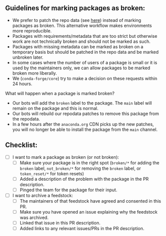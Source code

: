 <!--
Hi!

Thank you for making an admin request on this repo. We strive to make a decision
on these requests within 24 hours. 

Please use the text below to add context about this PR, especially if:
- You want to mark packages as broken
- You want to archive a feedstock

Cheers and thank you for contributing to conda-forge!
-->

## Guidelines for marking packages as broken:

* We prefer to patch the repo data (see [here](https://github.com/conda-forge/conda-forge-repodata-patches-feedstock))
  instead of marking packages as broken. This alternative workflow makes environments more reproducible.
* Packages with requirements/metadata that are too strict but otherwise work are
  not technically broken and should not be marked as such.
* Packages with missing metadata can be marked as broken on a temporary basis
  but should be patched in the repo data and be marked unbroken later.
* In some cases where the number of users of a package is small or it is used by
  the maintainers only, we can allow packages to be marked broken more liberally.
* We (`conda-forge/core`) try to make a decision on these requests within 24 hours.

What will happen when a package is marked broken?

* Our bots will add the `broken` label to the package. The `main` label will remain on the package and this is normal.
* Our bots will rebuild our repodata patches to remove this package from the repodata.
* In a few hours after the `anaconda.org` CDN picks up the new patches, you will no longer be able to install the package from the `main` channel.


## Checklist:

* [ ] I want to mark a package as broken (or not broken):
  * [ ] Make sure your package is in the right spot (`broken/*` for adding the
    `broken` label, `not_broken/*` for removing the `broken` label, or `token_reset/*`
    for token resets)
  * [ ] Added a description of the problem with the package in the PR description.
  * [ ] Pinged the team for the package for their input.

* [ ] I want to archive a feedstock:
  * [ ] The maintainers of that feedstock have agreed and consented in this PR.
  * [ ] Make sure you have opened an issue explaining why the feedstock was archived.
  * [ ] Linked that issue in this PR description.
  * [ ] Added links to any relevant issues/PRs in the PR description.

<!--
For example if you are trying to mark a `foo` conda package as broken.

  ping @conda-forge/foo

-->
